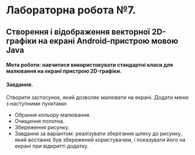 # Лабораторна робота №7.

## Створення і відображення векторної 2D-графіки на екрані Android-пристрою мовою Java

#### Мета роботи: навчитися використовувати стандартні класи для малювання на екрані пристрою 2D-графіки.

#### Завдання.

Створити застосунок, який дозволяє малювати на екрані. Додати меню з наступними пунктами:

- Обрання кольору малювання.
- Очищення полотна.
- Збереження рисунку.
- Завдання за варіантом: реалізувати зберігання шляху до рисунку, який востаннє був збережений користувачем, і показувати його на екрані при відкритті додатку.